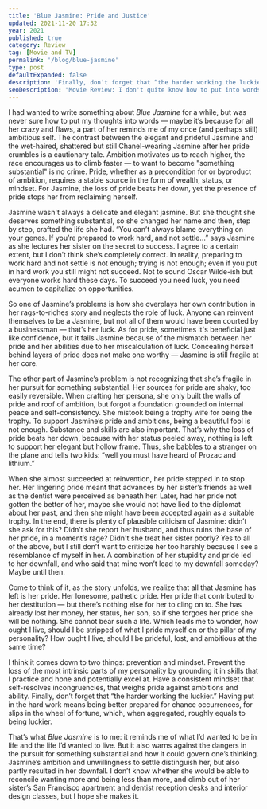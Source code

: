 ```yaml
---
title: 'Blue Jasmine: Pride and Justice'
updated: 2021-11-20 17:32
year: 2021
published: true
category: Review
tag: [Movie and TV]
permalink: '/blog/blue-jasmine'
type: post
defaultExpanded: false
description: 'Finally, don’t forget that “the harder working the luckier.” Having put in the hard work means being better prepared for chance occurrences, for slips in the wheel of fortune, which, when aggregated, roughly equals to being luckier.'
seoDescription: "Movie Review: I don't quite know how to put into words what I feel about Woody Allen's Blue Jasmine, perhaps because for all the crazy babbling lady’s flaws, played by Cate Blanchett, a part of her reminds me of my once (and perhaps still) ambitious self."
---
```


I had wanted to write something about _Blue Jasmine_ for a while, but was never sure how to put my thoughts into words — maybe it’s because for all her crazy and flaws, a part of her reminds me of my once (and perhaps still) ambitious self. The contrast between the elegant and prideful Jasmine and the wet-haired, shattered but still Chanel-wearing Jasmine after her pride crumbles is a cautionary tale. Ambition motivates us to reach higher, the race encourages us to climb faster — to want to become "something substantial" is no crime. Pride, whether as a precondition for or byproduct of ambition, requires a stable source in the form of wealth, status, or mindset. For Jasmine, the loss of pride beats her down, yet the presence of pride stops her from reclaiming herself.

Jasmine wasn't always a delicate and elegant jasmine. But she thought she deserves something substantial, so she changed her name and then, step by step, crafted the life she had. “You can’t always blame everything on your genes. If you’re prepared to work hard, and not settle…” says Jasmine as she lectures her sister on the secret to success. I agree to a certain extent, but I don’t think she’s completely correct. In reality, preparing to work hard and not settle is not enough; trying is not enough; even if you put in hard work you still might not succeed. Not to sound Oscar Wilde-ish but everyone works hard these days. To succeed you need luck, you need acumen to capitalize on opportunities.

So one of Jasmine’s problems is how she overplays her own contribution in her rags-to-riches story and neglects the role of luck. Anyone can reinvent themselves to be a Jasmine, but not all of them would have been courted by a businessman — that’s her luck. As for pride, sometimes it's beneficial just like confidence, but it fails Jasmine because of the mismatch between her pride and her abilities due to her miscalculation of luck. Concealing herself behind layers of pride does not make one worthy — Jasmine is still fragile at her core.

The other part of Jasmine’s problem is not recognizing that she’s fragile in her pursuit for something substantial. Her sources for pride are shaky, too easily reversible. When crafting her persona, she only built the walls of pride and roof of ambition, but forgot a foundation grounded on internal peace and self-consistency. She mistook being a trophy wife for being the trophy. To support Jasmine’s pride and ambitions, being a beautiful fool is not enough. Substance and skills are also important. That’s why the loss of pride beats her down, because with her status peeled away, nothing is left to support her elegant but hollow frame. Thus, she babbles to a stranger on the plane and tells two kids: “well you must have heard of Prozac and lithium.”

When she almost succeeded at reinvention, her pride stepped in to stop her. Her lingering pride meant that advances by her sister’s friends as well as the dentist were perceived as beneath her. Later, had her pride not gotten the better of her, maybe she would not have lied to the diplomat about her past, and then she might have been accepted again as a suitable trophy. In the end, there is plenty of plausible criticism of Jasmine: didn’t she ask for this? Didn’t she report her husband, and thus ruins the base of her pride, in a moment’s rage? Didn't she treat her sister poorly? Yes to all of the above, but I still don’t want to criticize her too harshly because I see a resemblance of myself in her. A combination of her stupidity and pride led to her downfall, and who said that mine won’t lead to my downfall someday? Maybe until then.

Come to think of it, as the story unfolds, we realize that all that Jasmine has left is her pride. Her lonesome, pathetic pride. Her pride that contributed to her destitution — but there’s nothing else for her to cling on to. She has already lost her money, her status, her son, so if she forgoes her pride she will be nothing. She cannot bear such a life. Which leads me to wonder, how ought I live, should I be stripped of what I pride myself on or the pillar of my personality? How ought I live, should I be prideful, lost, and ambitious at the same time?

I think it comes down to two things: prevention and mindset. Prevent the loss of the most intrinsic parts of my personality by grounding it in skills that I practice and hone and potentially excel at. Have a consistent mindset that self-resolves incongruencies, that weighs pride against ambitions and ability. Finally, don’t forget that “the harder working the luckier.” Having put in the hard work means being better prepared for chance occurrences, for slips in the wheel of fortune, which, when aggregated, roughly equals to being luckier.

That’s what _Blue Jasmine_ is to me: it reminds me of what I’d wanted to be in life and the life I’d wanted to live. But it also warns against the dangers in the pursuit for something substantial and how it could govern one’s thinking. Jasmine’s ambition and unwillingness to settle distinguish her, but also partly resulted in her downfall. I don’t know whether she would be able to reconcile wanting more and being less than more, and climb out of her sister’s San Francisco apartment and dentist reception desks and interior design classes, but I hope she makes it.
